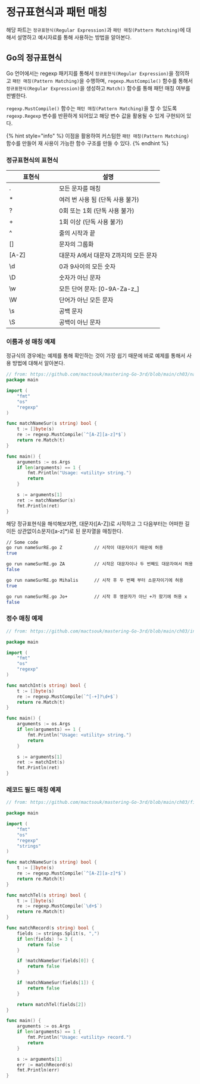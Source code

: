 # 정규표현식과 패턴 매칭

해당 파트는 `정규표현식(Regular Expression)`과 `패턴 매칭(Pattern Matching)`에 대해서 설명하고 예시자료를 통해 사용하는 방법을 알아본다.

## Go의 정규표현식

Go 언어에서는 regexp 패키지를 통해서 `정규표현식(Regular Expression)`을 정의하고 `패턴 매칭(Pattern Matching)`을 수행하며, `regexp.MustCompile()` 함수를 통해서 `정규표현식(Regular Expression)`을 생성하고 `Match()` 함수를 통해 패턴 매칭 여부를 판별한다.

`regexp.MustCompile()` 함수는 `패턴 매칭(Pattern Matching)`을 할 수 있도록 `regexp.Regexp` 변수를 반환하게 되어있고 해당 변수 값을 활용될 수 있게 구현되어 있다.

{% hint style="info" %}
이점을 활용하여 커스텀한 `패턴 매칭(Pattern Matching)`함수를 만들어 재 사용이 가능한 함수 구조를 만들 수 있다.
{% endhint %}

### 정규표현식의 표현식

<table><thead><tr><th width="118">표현식</th><th>설명</th></tr></thead><tbody><tr><td>.</td><td>모든 문자를 매칭</td></tr><tr><td>*</td><td>여러 번 사용 됨 (단독 사용 불가)</td></tr><tr><td>?</td><td>0회 또는 1회 (단독 사용 불가)</td></tr><tr><td>+</td><td>1회 이상 (단독 사용 불가)</td></tr><tr><td>^</td><td>줄의 시작과 끝</td></tr><tr><td>[]</td><td>문자의 그룹화</td></tr><tr><td>[A-Z]</td><td>대문자 A에서 대문자 Z까지의 모든 문자</td></tr><tr><td>\d</td><td>0과 9사이의 모든 숫자</td></tr><tr><td>\D</td><td>숫자가 아닌 문자</td></tr><tr><td>\w</td><td>모든 단어 문자: [0-9A-Za-z_]</td></tr><tr><td>\W</td><td>단어가 아닌 모든 문자</td></tr><tr><td>\s</td><td>공백 문자</td></tr><tr><td>\S</td><td>공백이 아닌 문자</td></tr></tbody></table>

### 이름과 성 매칭 예제

정규식의 경우에는 예제를 통해 확인하는 것이 가장 쉽기 때문에 바로 예제를 통해서 사용  방법에 대해서 알아본다.

```go
// from: https://github.com/mactsouk/mastering-Go-3rd/blob/main/ch03/nameSurRE.go
package main

import (
	"fmt"
	"os"
	"regexp"
)

func matchNameSur(s string) bool {
	t := []byte(s)
	re := regexp.MustCompile(`^[A-Z][a-z]*$`)
	return re.Match(t)
}

func main() {
	arguments := os.Args
	if len(arguments) == 1 {
		fmt.Println("Usage: <utility> string.")
		return
	}

	s := arguments[1]
	ret := matchNameSur(s)
	fmt.Println(ret)
}
```

해당 정규표현식을 해석해보자면, 대문자(\[A-Z])로 시작하고 그  다음부터는 어떠한 길이든 상관없이소문자(\[a-z]\*)로 된 문자열을 매칭한다.

```sh
// Some code
go run nameSurRE.go Z            // 시작이 대문자이기 때문에 허용
true

go run nameSurRE.go ZA           // 시작은 대문자이나 두 번째도 대문자여서 허용 x
false

go run nameSurRE.go Mihalis      // 시작 후 두 번째 부터 소문자이기에 허용
true

go run nameSurRE.go Jo+          // 시작 후 영문자가 아닌 +가 왔기에 허용 x 
false
```

### 정수 매칭 예제

```go
// from: https://github.com/mactsouk/mastering-Go-3rd/blob/main/ch03/intRE.go

package main

import (
	"fmt"
	"os"
	"regexp"
)

func matchInt(s string) bool {
	t := []byte(s)
	re := regexp.MustCompile(`^[-+]?\d+$`)
	return re.Match(t)
}

func main() {
	arguments := os.Args
	if len(arguments) == 1 {
		fmt.Println("Usage: <utility> string.")
		return
	}

	s := arguments[1]
	ret := matchInt(s)
	fmt.Println(ret)
}
```

### 레코드 필드 매칭 예제

```go
// from: https://github.com/mactsouk/mastering-Go-3rd/blob/main/ch03/fieldsRE.go

package main

import (
	"fmt"
	"os"
	"regexp"
	"strings"
)

func matchNameSur(s string) bool {
	t := []byte(s)
	re := regexp.MustCompile(`^[A-Z][a-z]*$`)
	return re.Match(t)
}

func matchTel(s string) bool {
	t := []byte(s)
	re := regexp.MustCompile(`\d+$`)
	return re.Match(t)
}

func matchRecord(s string) bool {
	fields := strings.Split(s, ",")
	if len(fields) != 3 {
		return false
	}

	if !matchNameSur(fields[0]) {
		return false
	}

	if !matchNameSur(fields[1]) {
		return false
	}

	return matchTel(fields[2])
}

func main() {
	arguments := os.Args
	if len(arguments) == 1 {
		fmt.Println("Usage: <utility> record.")
		return
	}

	s := arguments[1]
	err := matchRecord(s)
	fmt.Println(err)
}
```
